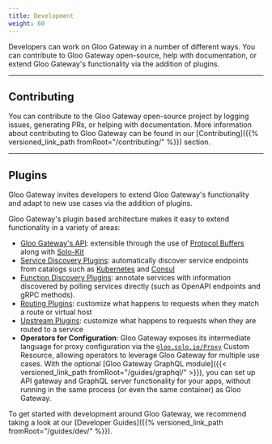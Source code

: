 ```yaml
---
title: Development
weight: 60
---
```


Developers can work on Gloo Gateway in a number of different ways. You can contribute to Gloo Gateway open-source, help with documentation, or extend Gloo Gateway's functionality via the addition of plugins.

---

## Contributing

You can contribute to the Gloo Gateway open-source project by logging issues, generating PRs, or helping with documentation. More information about contributing to Gloo Gateway can be found in our [Contributing]({{% versioned_link_path fromRoot="/contributing/" %}}) section.

---

## Plugins

Gloo Gateway invites developers to extend Gloo Gateway's functionality and adapt to new use cases via the addition of plugins. 

Gloo Gateway's plugin based architecture makes it easy to extend functionality in a variety of areas:

- [Gloo Gateway's API](https://github.com/solo-io/gloo/tree/main/projects/controller/api/v1): extensible through the use of [Protocol Buffers](https://developers.google.com/protocol-buffers/) along with [Solo-Kit](https://github.com/solo-io/solo-kit)
- [Service Discovery Plugins](https://github.com/solo-io/gloo/blob/main/projects/controller/pkg/discovery/discovery.go#L21): automatically discover service endpoints from catalogs such as [Kubernetes](https://github.com/solo-io/gloo/tree/main/projects/controller/pkg/plugins/kubernetes) and [Consul](https://github.com/solo-io/gloo/tree/main/projects/controller/pkg/plugins/consul)
- [Function Discovery Plugins](https://github.com/solo-io/gloo/blob/main/projects/discovery/pkg/fds/interface.go#L31): annotate services with information discovered by polling services directly (such as OpenAPI endpoints and gRPC methods).
- [Routing Plugins](https://github.com/solo-io/gloo/blob/main/projects/controller/pkg/plugins/plugin_interface.go#L53): customize what happens to requests when they match a route or virtual host
- [Upstream Plugins](https://github.com/solo-io/gloo/tree/main/projects/controller/pkg/plugins): customize what happens to requests when they are routed to a service
- **Operators for Configuration**: Gloo Gateway exposes its intermediate language for proxy configuration via the [`gloo.solo.io/Proxy`](https://gloo.solo.io/reference/api/github.com/solo-io/gloo/projects/controller/api/v1/proxy.proto.sk/#proxy) Custom Resource, allowing operators to leverage Gloo Gateway for multiple use cases. With the optional [Gloo Gateway GraphQL module]({{< versioned_link_path fromRoot="/guides/graphql/" >}}), you can set up API gateway and GraphQL server functionality for your apps, without running in the same process (or even the same container) as Gloo Gateway.

To get started with development around Gloo Gateway, we recommend taking a look at our [Developer Guides]({{% versioned_link_path fromRoot="/guides/dev/" %}}).

